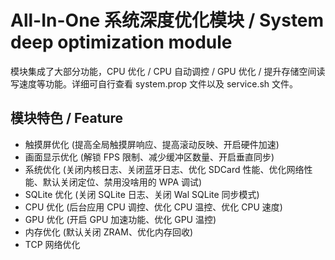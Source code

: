 # All-In-One 系统深度优化模块 / System deep optimization module
模块集成了大部分功能，CPU 优化 / CPU 自动调控 / GPU 优化 / 提升存储空间读写速度等功能。详细可自行查看 system.prop 文件以及 service.sh 文件。

## 模块特色 / Feature
- 触摸屏优化 (提高全局触摸屏响应、提高滚动反映、开启硬件加速)
- 画面显示优化 (解锁 FPS 限制、减少缓冲区数量、开启垂直同步)
- 系统优化 (关闭内核日志、关闭蓝牙日志、优化 SDCard 性能、优化网络性能、默认关闭定位、禁用没啥用的 WPA 调试)
- SQLite 优化 (关闭 SQLite 日志、关闭 Wal SQLite 同步模式)
- CPU 优化 (后台应用 CPU 调控、优化 CPU 温控、优化 CPU 速度)
- GPU 优化 (开启 GPU 加速功能、优化 GPU 温控)
- 内存优化 (默认关闭 ZRAM、优化内存回收)
- TCP 网络优化